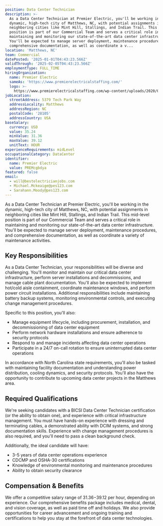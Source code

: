 ```yaml
---
position: Data Center Technician
description: >-
  As a Data Center Technician at Premier Electric, you'll be working in the
  dynamic, high-tech city of Matthews, NC, with potential assignments in
  neighboring cities like Mint Hill, Stallings, and Indian Trail. This mid-level
  position is part of our Commercial Team and serves a critical role in
  maintaining and monitoring our state-of-the-art data center infrastructure.
  You'll be expected to manage server deployment, maintenance procedures, and
  comprehensive documentation, as well as coordinate a v...
location: 'Matthews, NC'
team: Commercial
datePosted: '2025-01-01T04:43:23.566Z'
validThrough: '2025-02-05T04:43:23.566Z'
employmentType: FULL_TIME
hiringOrganization:
  name: Premier Electric
  sameAs: 'https://www.premierelectricalstaffing.com/'
  logo: >-
    https://www.premierelectricalstaffing.com/wp-content/uploads/2020/05/Premier-Electrical-Staffing-logo.png
jobLocation:
  streetAddress: 5379 Tech Park Way
  addressLocality: Matthews
  addressRegion: NC
  postalCode: '28105'
  addressCountry: USA
baseSalary:
  currency: USD
  value: 35.24
  minValue: 31.36
  maxValue: 39.12
  unitText: HOUR
experienceRequirements: midLevel
occupationalCategory: DataCenter
identifier:
  name: Premier Electric
  value: PREMcgbdya
featured: false
email:
  - will@bestelectricianjobs.com
  - Michael.Mckeaige@pes123.com
  - Sarahann.Moody@pes123.com
---
```




As a Data Center Technician at Premier Electric, you'll be working in the dynamic, high-tech city of Matthews, NC, with potential assignments in neighboring cities like Mint Hill, Stallings, and Indian Trail. This mid-level position is part of our Commercial Team and serves a critical role in maintaining and monitoring our state-of-the-art data center infrastructure. You'll be expected to manage server deployment, maintenance procedures, and comprehensive documentation, as well as coordinate a variety of maintenance activities. 

## Key Responsibilities
As a Data Center Technician, your responsibilities will be diverse and challenging. You'll monitor and maintain our critical data center infrastructure, perform server installations and decommissions, and manage cable plant documentation. You'll also be expected to implement hot/cold aisle containment, coordinate maintenance windows, and perform power circuit installations. Additional responsibilities include maintaining battery backup systems, monitoring environmental controls, and executing change management procedures. 

Specific to this position, you'll also:
- Manage equipment lifecycle, including procurement, installation, and decommissioning of data center equipment
- Perform network hardware installations and ensure adherence to security protocols
- Respond to and manage incidents affecting data center operations
- Participate in a 24/7 on-call rotation to ensure uninterrupted data center operations

In accordance with North Carolina state requirements, you'll also be tasked with maintaining facility documentation and understanding power distribution, cooling dynamics, and security protocols. You'll also have the opportunity to contribute to upcoming data center projects in the Matthews area.

## Required Qualifications
We're seeking candidates with a BICSI Data Center Technician certification (or the ability to obtain one), and experience with critical infrastructure management. You must have hands-on experience with dressing and terminating cables, a demonstrated ability with DCIM systems, and strong documentation skills. Experience with change management procedures is also required, and you'll need to pass a clean background check.

Additionally, the ideal candidate will have:
- 3-5 years of data center operations experience
- CDCMP and OSHA-30 certifications
- Knowledge of environmental monitoring and maintenance procedures
- Ability to obtain security clearance

## Compensation & Benefits
We offer a competitive salary range of $31.36-$39.12 per hour, depending on experience. Our comprehensive benefits package includes medical, dental, and vision coverage, as well as paid time off and holidays. We also provide opportunities for career advancement and ongoing training and certifications to help you stay at the forefront of data center technologies.
